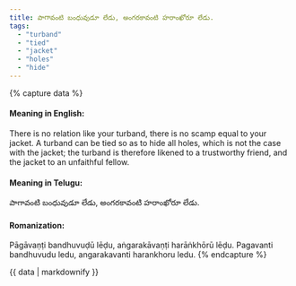 ```yaml
---
title: పాగావంటి బంధువుడూ లేడు, అంగరకావంటి హరాంఖోరూ లేడు.
tags:
  - "turband"
  - "tied"
  - "jacket"
  - "holes"
  - "hide"
---
```


{% capture data %}
#### Meaning in English:
There is no relation like your turband, there is no scamp equal to your jacket.
A turband can be tied so as to hide all holes, which is not the case with the jacket; the turband is therefore likened to a trustworthy friend, and the jacket to an unfaithful fellow.

#### Meaning in Telugu:
పాగావంటి బంధువుడూ లేడు, అంగరకావంటి హరాంఖోరూ లేడు.

#### Romanization:
Pāgāvaṇṭi bandhuvuḍū lēḍu, aṅgarakāvaṇṭi harāṅkhōrū lēḍu.
Pagavanti bandhuvudu ledu, angarakavanti harankhoru ledu.
{% endcapture %}

{{ data | markdownify }}

